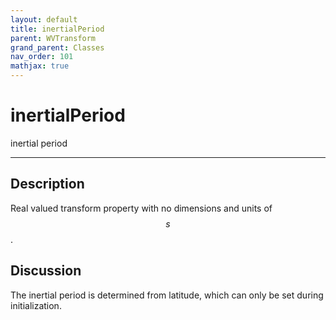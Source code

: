 ```yaml
---
layout: default
title: inertialPeriod
parent: WVTransform
grand_parent: Classes
nav_order: 101
mathjax: true
---
```


#  inertialPeriod

inertial period


---

## Description
Real valued transform property with no dimensions and units of $$s$$.

## Discussion

The inertial period is determined from latitude, which can only be set during initialization.

